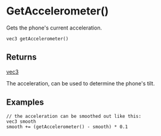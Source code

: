 

# GetAccelerometer()

Gets the phone's current acceleration.

```
vec3 getAccelerometer()
```

## Returns

[vec3](/MdDocs/Types/Vec3.md)

The acceleration, can be used to determine the phone's tilt.

## Examples

``` fcs
// the acceleration can be smoothed out like this:
vec3 smooth
smooth += (getAccelerometer() - smooth) * 0.1
```



